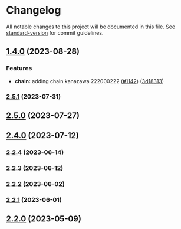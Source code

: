 # Changelog

All notable changes to this project will be documented in this file. See [standard-version](https://github.com/conventional-changelog/standard-version) for commit guidelines.

## [1.4.0](https://github.com/ethereum/sourcify/compare/v2.6.0...v1.4.0) (2023-08-28)


### Features

* **chain:** adding chain kanazawa 222000222 ([#1142](https://github.com/ethereum/sourcify/issues/1142)) ([3d18313](https://github.com/ethereum/sourcify/commit/3d183138776086af8b75516e8f25e2844a382e90))

### [2.5.1](https://github.com/ethereum/sourcify/compare/v2.5.0...v2.5.1) (2023-07-31)

## [2.5.0](https://github.com/ethereum/sourcify/compare/v2.4.0...v2.5.0) (2023-07-27)

## [2.4.0](https://github.com/ethereum/sourcify/compare/v2.3.1...v2.4.0) (2023-07-12)

### [2.2.4](https://github.com/ethereum/sourcify/compare/v2.2.3...v2.2.4) (2023-06-14)

### [2.2.3](https://github.com/ethereum/sourcify/compare/v2.2.2...v2.2.3) (2023-06-12)

### [2.2.2](https://github.com/ethereum/sourcify/compare/v2.2.1...v2.2.2) (2023-06-02)

### [2.2.1](https://github.com/ethereum/sourcify/compare/v2.2.0...v2.2.1) (2023-06-01)

## [2.2.0](https://github.com/ethereum/sourcify/compare/v2.1.1...v2.2.0) (2023-05-09)
